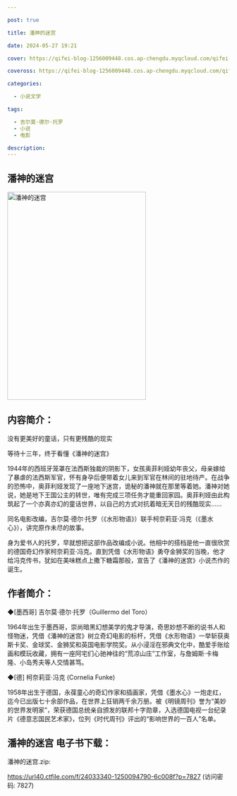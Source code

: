 ```yaml
---

post: true

title: 潘神的迷宫

date: 2024-05-27 19:21

cover: https://qifei-blog-1256009448.cos.ap-chengdu.myqcloud.com/qifei-blog/66348c570ea9cb14033c414e.jpg

coveross: https://qifei-blog-1256009448.cos.ap-chengdu.myqcloud.com/qifei-blog/66348c570ea9cb14033c414e.jpg

categories:

  - 小说文学

tags:

  - 吉尔莫·德尔·托罗
  - 小说
  - 电影

description:
---
```


## 潘神的迷宫
<img alt="潘神的迷宫 " class="aligncenter loading" data-was-processed="true" decoding="async" fetchpriority="high" height="471" src="https://qifei-blog-1256009448.cos.ap-chengdu.myqcloud.com/qifei-blog/66348c570ea9cb14033c414e.jpg " style="cursor: zoom-in;" width="314"/>

## 内容简介：

没有更美好的童话，只有更残酷的现实

等待十三年，终于看懂《潘神的迷宫》

1944年的西班牙笼罩在法西斯独裁的阴影下，女孩奥菲利娅幼年丧父，母亲嫁给了暴虐的法西斯军官，怀有身孕后便带着女儿来到军官在林间的驻地待产。在战争的恐怖中，奥菲利娅发现了一座地下迷宫，诡秘的潘神就在那里等着她。潘神对她说，她是地下王国公主的转世，唯有完成三项任务才能重回家园。奥菲利娅由此构筑起了一个亦真亦幻的童话世界，以自己的方式对抗着暗无天日的残酷现实……

同名电影改编，吉尔莫·德尔·托罗（《水形物语》）联手柯奈莉亚·冯克（《墨水心》），讲完原作未尽的故事。

身为爱书人的托罗，早就想把这部作品改编成小说。他相中的搭档是他一直很欣赏的德国奇幻作家柯奈莉亚·冯克。直到凭借《水形物语》勇夺金狮奖的当晚，他才给冯克传书，犹如在美味糕点上撒下糖霜那般，宣告了《潘神的迷宫》小说杰作的诞生。

## 作者简介：

◆[墨西哥] 吉尔莫·德尔·托罗（Guillermo del Toro）

1964年出生于墨西哥，崇尚暗黑幻想美学的鬼才导演，奇思妙想不断的说书人和怪物迷，凭借《潘神的迷宫》树立奇幻电影的标杆，凭借《水形物语》一举斩获奥斯卡奖、金球奖、金狮奖和英国电影学院奖。从小浸淫在邪典文化中，酷爱手账绘画和模玩收藏，拥有一座阿宅们心驰神往的“荒凉山庄”工作室，与詹姆斯·卡梅隆、小岛秀夫等人交情甚笃。

◆[德] 柯奈莉亚·冯克 (Cornelia Funke)

1958年出生于德国，永葆童心的奇幻作家和插画家，凭借《墨水心》一炮走红，迄今已出版七十余部作品，在世界上狂销两千余万册。被《明镜周刊》誉为“美妙的世界发明家”，荣获德国总统亲自颁发的联邦十字勋章，入选德国电视一台纪录片《德意志国民艺术家》，位列《时代周刊》评出的“影响世界的一百人”名单。

## 潘神的迷宫 电子书下载：
潘神的迷宫.zip: 

https://url40.ctfile.com/f/24033340-1250094790-6c008f?p=7827 (访问密码: 7827)
